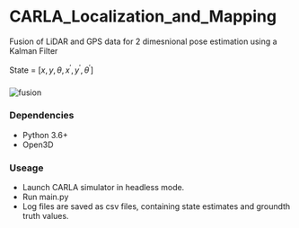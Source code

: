 # CARLA_Localization_and_Mapping
Fusion of LiDAR and GPS data for 2 dimesnional pose estimation using a Kalman Filter

State = $[x,y,\theta,x^',y^',\theta^']$
### 
![fusion](https://github.com/nsteve2407/CARLA_Localization_and_Mapping/blob/main/carla_demo.gif)  

### Dependencies
- Python 3.6+
- Open3D
### Useage

- Launch CARLA simulator in headless mode.
- Run main.py
- Log files are saved as csv files, containing state estimates and groundth truth values. 
